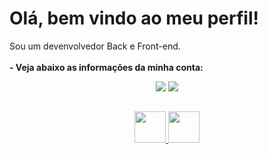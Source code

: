 # Olá, bem vindo ao meu perfil!
Sou um devenvolvedor Back e Front-end.
<br><br>
**- Veja abaixo as informações da minha conta:**<br>
<div align="center">
  <img src="https://github-readme-stats.vercel.app/api?username=lucasFelixSilveira&show_icons=true&theme=transparent&border_color=6F34ad&icon_color=6F34ad">
  <img src="https://github-readme-stats.vercel.app/api/top-langs/?username=lucasFelixSilveira&show_icons=true&theme=transparent&border_color=6F34ad&icon_color=6F34ad">
</div>

##
[](<br>)
[](<br>)
<div align="center">
  <a href="mailto:contato.lucasdwbfff@gmail.com">
    <img src="https://pnggrid.com/wp-content/uploads/2021/04/Gmail-Transparent-Logo-1536x1152.png" width="50"/>
  </a> 
  <a href="https://github.com/lucasFelixSilveira/fireray" margin="10px"> 
    <img src="https://media.discordapp.net/attachments/983446685327966269/1041338309080784947/Design_sem_nome__4_-removebg-preview.png?width=400&height=400" width="50"/>
  </a>
</div>
